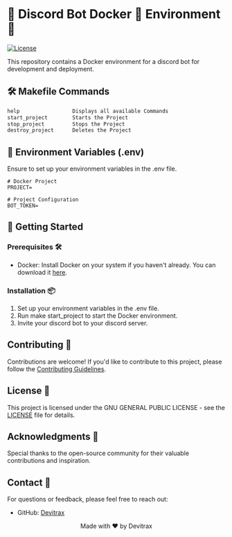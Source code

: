 # 🌟 Discord Bot Docker 🐋 Environment 🌟

[![License](https://img.shields.io/badge/license-GNU-blue.svg)](https://github.com/Azshurith/Dockerized-Discord-Bot/blob/main/LICENSE)

This repository contains a Docker environment for a discord bot for development and deployment.

## 🛠️ Makefile Commands

```makefile
help                 Displays all available Commands
start_project        Starts the Project
stop_project         Stops the Project
destroy_project      Deletes the Project
```

## 📝 Environment Variables (.env)

Ensure to set up your environment variables in the .env file.

```dotenv
# Docker Project
PROJECT=

# Project Configuration
BOT_TOKEN=
```
## 🚀 Getting Started

### Prerequisites 🛠️

- Docker: Install Docker on your system if you haven't already. You can download it [here](https://www.docker.com/get-started).

### Installation 📦

1. Set up your environment variables in the .env file.
2. Run make start_project to start the Docker environment.
3. Invite your discord bot to your discord server.

## Contributing 🤝

Contributions are welcome! If you'd like to contribute to this project, please follow the [Contributing Guidelines](CONTRIBUTING.md).

## License 📝

This project is licensed under the GNU GENERAL PUBLIC LICENSE - see the [LICENSE](LICENSE) file for details.

## Acknowledgments 🙏

Special thanks to the open-source community for their valuable contributions and inspiration.

## Contact 📧

For questions or feedback, please feel free to reach out:

- GitHub: [Devitrax](https://github.com/Azshurith)

<p align="center">
  Made with ❤️ by Devitrax
</p>
